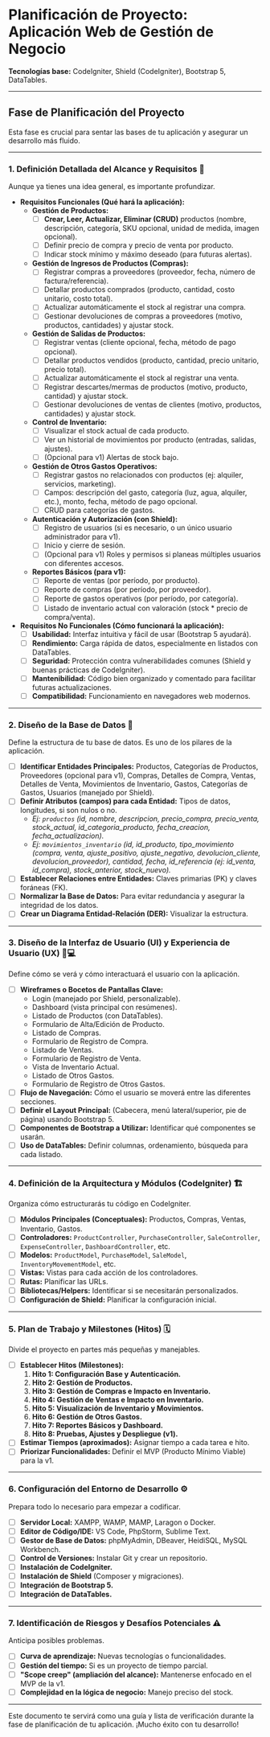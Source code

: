 # Planificación de Proyecto: Aplicación Web de Gestión de Negocio

**Tecnologías base:** CodeIgniter, Shield (CodeIgniter), Bootstrap 5, DataTables.

---

## Fase de Planificación del Proyecto

Esta fase es crucial para sentar las bases de tu aplicación y asegurar un desarrollo más fluido.

---

### 1. Definición Detallada del Alcance y Requisitos 🎯

Aunque ya tienes una idea general, es importante profundizar.

* **Requisitos Funcionales (Qué hará la aplicación):**
  * **Gestión de Productos:**
    * [ ] **Crear, Leer, Actualizar, Eliminar (CRUD)** productos (nombre, descripción, categoría, SKU opcional, unidad de medida, imagen opcional).
    * [ ] Definir precio de compra y precio de venta por producto.
    * [ ] Indicar stock mínimo y máximo deseado (para futuras alertas).
  * **Gestión de Ingresos de Productos (Compras):**
    * [ ] Registrar compras a proveedores (proveedor, fecha, número de factura/referencia).
    * [ ] Detallar productos comprados (producto, cantidad, costo unitario, costo total).
    * [ ] Actualizar automáticamente el stock al registrar una compra.
    * [ ] Gestionar devoluciones de compras a proveedores (motivo, productos, cantidades) y ajustar stock.
  * **Gestión de Salidas de Productos:**
    * [ ] Registrar ventas (cliente opcional, fecha, método de pago opcional).
    * [ ] Detallar productos vendidos (producto, cantidad, precio unitario, precio total).
    * [ ] Actualizar automáticamente el stock al registrar una venta.
    * [ ] Registrar descartes/mermas de productos (motivo, producto, cantidad) y ajustar stock.
    * [ ] Gestionar devoluciones de ventas de clientes (motivo, productos, cantidades) y ajustar stock.
  * **Control de Inventario:**
    * [ ] Visualizar el stock actual de cada producto.
    * [ ] Ver un historial de movimientos por producto (entradas, salidas, ajustes).
    * [ ] (Opcional para v1) Alertas de stock bajo.
  * **Gestión de Otros Gastos Operativos:**
    * [ ] Registrar gastos no relacionados con productos (ej: alquiler, servicios, marketing).
    * [ ] Campos: descripción del gasto, categoría (luz, agua, alquiler, etc.), monto, fecha, método de pago opcional.
    * [ ] CRUD para categorías de gastos.
  * **Autenticación y Autorización (con Shield):**
    * [ ] Registro de usuarios (si es necesario, o un único usuario administrador para v1).
    * [ ] Inicio y cierre de sesión.
    * [ ] (Opcional para v1) Roles y permisos si planeas múltiples usuarios con diferentes accesos.
  * **Reportes Básicos (para v1):**
    * [ ] Reporte de ventas (por período, por producto).
    * [ ] Reporte de compras (por período, por proveedor).
    * [ ] Reporte de gastos operativos (por período, por categoría).
    * [ ] Listado de inventario actual con valoración (stock * precio de compra/venta).
* **Requisitos No Funcionales (Cómo funcionará la aplicación):**
  * [ ] **Usabilidad:** Interfaz intuitiva y fácil de usar (Bootstrap 5 ayudará).
  * [ ] **Rendimiento:** Carga rápida de datos, especialmente en listados con DataTables.
  * [ ] **Seguridad:** Protección contra vulnerabilidades comunes (Shield y buenas prácticas de CodeIgniter).
  * [ ] **Mantenibilidad:** Código bien organizado y comentado para facilitar futuras actualizaciones.
  * [ ] **Compatibilidad:** Funcionamiento en navegadores web modernos.

---

### 2. Diseño de la Base de Datos 💾

Define la estructura de tu base de datos. Es uno de los pilares de la aplicación.

* [ ] **Identificar Entidades Principales:** Productos, Categorías de Productos, Proveedores (opcional para v1), Compras, Detalles de Compra, Ventas, Detalles de Venta, Movimientos de Inventario, Gastos, Categorías de Gastos, Usuarios (manejado por Shield).
* [ ] **Definir Atributos (campos) para cada Entidad:** Tipos de datos, longitudes, si son nulos o no.
  * *Ej: `productos` (id, nombre, descripcion, precio_compra, precio_venta, stock_actual, id_categoria_producto, fecha_creacion, fecha_actualizacion).*
  * *Ej: `movimientos_inventario` (id, id_producto, tipo_movimiento (compra, venta, ajuste_positivo, ajuste_negativo, devolucion_cliente, devolucion_proveedor), cantidad, fecha, id_referencia (ej: id_venta, id_compra), stock_anterior, stock_nuevo).*
* [ ] **Establecer Relaciones entre Entidades:** Claves primarias (PK) y claves foráneas (FK).
* [ ] **Normalizar la Base de Datos:** Para evitar redundancia y asegurar la integridad de los datos.
* [ ] **Crear un Diagrama Entidad-Relación (DER):** Visualizar la estructura.

---

### 3. Diseño de la Interfaz de Usuario (UI) y Experiencia de Usuario (UX) 🎨💻

Define cómo se verá y cómo interactuará el usuario con la aplicación.

* [ ] **Wireframes o Bocetos de Pantallas Clave:**
  * Login (manejado por Shield, personalizable).
  * Dashboard (vista principal con resúmenes).
  * Listado de Productos (con DataTables).
  * Formulario de Alta/Edición de Producto.
  * Listado de Compras.
  * Formulario de Registro de Compra.
  * Listado de Ventas.
  * Formulario de Registro de Venta.
  * Vista de Inventario Actual.
  * Listado de Otros Gastos.
  * Formulario de Registro de Otros Gastos.
* [ ] **Flujo de Navegación:** Cómo el usuario se moverá entre las diferentes secciones.
* [ ] **Definir el Layout Principal:** (Cabecera, menú lateral/superior, pie de página) usando Bootstrap 5.
* [ ] **Componentes de Bootstrap a Utilizar:** Identificar qué componentes se usarán.
* [ ] **Uso de DataTables:** Definir columnas, ordenamiento, búsqueda para cada listado.

---

### 4. Definición de la Arquitectura y Módulos (CodeIgniter) 🏗️

Organiza cómo estructurarás tu código en CodeIgniter.

* [ ] **Módulos Principales (Conceptuales):** Productos, Compras, Ventas, Inventario, Gastos.
* [ ] **Controladores:** `ProductController`, `PurchaseController`, `SaleController`, `ExpenseController`, `DashboardController`, etc.
* [ ] **Modelos:** `ProductModel`, `PurchaseModel`, `SaleModel`, `InventoryMovementModel`, etc.
* [ ] **Vistas:** Vistas para cada acción de los controladores.
* [ ] **Rutas:** Planificar las URLs.
* [ ] **Bibliotecas/Helpers:** Identificar si se necesitarán personalizados.
* [ ] **Configuración de Shield:** Planificar la configuración inicial.

---

### 5. Plan de Trabajo y Milestones (Hitos) 🗓️

Divide el proyecto en partes más pequeñas y manejables.

* [ ] **Establecer Hitos (Milestones):**
  1. **Hito 1: Configuración Base y Autenticación.**
  2. **Hito 2: Gestión de Productos.**
  3. **Hito 3: Gestión de Compras e Impacto en Inventario.**
  4. **Hito 4: Gestión de Ventas e Impacto en Inventario.**
  5. **Hito 5: Visualización de Inventario y Movimientos.**
  6. **Hito 6: Gestión de Otros Gastos.**
  7. **Hito 7: Reportes Básicos y Dashboard.**
  8. **Hito 8: Pruebas, Ajustes y Despliegue (v1).**
* [ ] **Estimar Tiempos (aproximados):** Asignar tiempo a cada tarea e hito.
* [ ] **Priorizar Funcionalidades:** Definir el MVP (Producto Mínimo Viable) para la v1.

---

### 6. Configuración del Entorno de Desarrollo ⚙️

Prepara todo lo necesario para empezar a codificar.

* [ ] **Servidor Local:** XAMPP, WAMP, MAMP, Laragon o Docker.
* [ ] **Editor de Código/IDE:** VS Code, PhpStorm, Sublime Text.
* [ ] **Gestor de Base de Datos:** phpMyAdmin, DBeaver, HeidiSQL, MySQL Workbench.
* [ ] **Control de Versiones:** Instalar Git y crear un repositorio.
* [ ] **Instalación de CodeIgniter.**
* [ ] **Instalación de Shield** (Composer y migraciones).
* [ ] **Integración de Bootstrap 5.**
* [ ] **Integración de DataTables.**

---

### 7. Identificación de Riesgos y Desafíos Potenciales ⚠️

Anticipa posibles problemas.

* [ ] **Curva de aprendizaje:** Nuevas tecnologías o funcionalidades.
* [ ] **Gestión del tiempo:** Si es un proyecto de tiempo parcial.
* [ ] **"Scope creep" (ampliación del alcance):** Mantenerse enfocado en el MVP de la v1.
* [ ] **Complejidad en la lógica de negocio:** Manejo preciso del stock.

---

Este documento te servirá como una guía y lista de verificación durante la fase de planificación de tu aplicación. ¡Mucho éxito con tu desarrollo!
